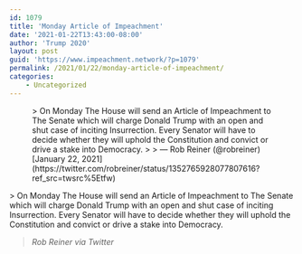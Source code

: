 ```yaml
---
id: 1079
title: 'Monday Article of Impeachment'
date: '2021-01-22T13:43:00-08:00'
author: 'Trump 2020'
layout: post
guid: 'https://www.impeachment.network/?p=1079'
permalink: /2021/01/22/monday-article-of-impeachment/
categories:
    - Uncategorized
---
```


<figure class="wp-block-embed is-type-rich is-provider-twitter wp-block-embed-twitter"><div class="wp-block-embed__wrapper">> On Monday The House will send an Article of Impeachment to The Senate which will charge Donald Trump with an open and shut case of inciting Insurrection. Every Senator will have to decide whether they will uphold the Constitution and convict or drive a stake into Democracy.
> 
> — Rob Reiner (@robreiner) [January 22, 2021](https://twitter.com/robreiner/status/1352765928077807616?ref_src=twsrc%5Etfw)

<script async="" charset="utf-8" src="https://platform.twitter.com/widgets.js"></script></div></figure>> On Monday The House will send an Article of Impeachment to The Senate which will charge Donald Trump with an open and shut case of inciting Insurrection. Every Senator will have to decide whether they will uphold the Constitution and convict or drive a stake into Democracy.
> 
> <cite>Rob Reiner via Twitter</cite>